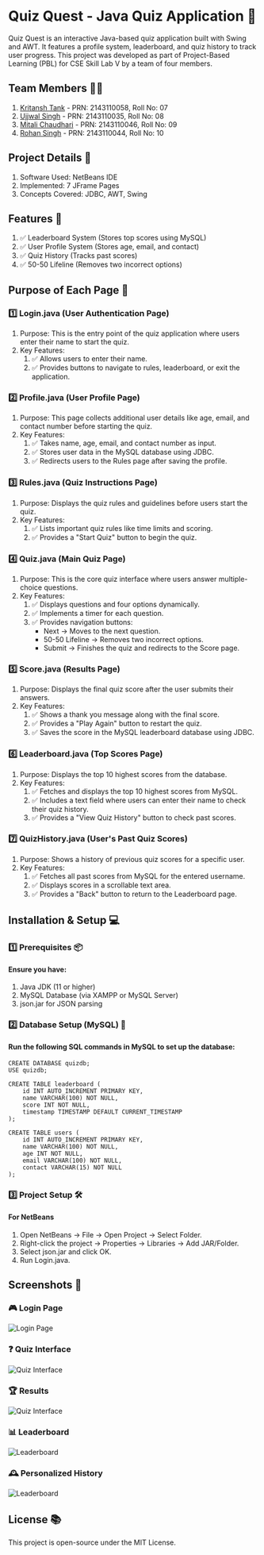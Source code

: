 # Quiz Quest - Java Quiz Application 🎯
Quiz Quest is an interactive Java-based quiz application built with Swing and AWT. It features a profile system, leaderboard, and quiz history to track user progress. This project was developed as part of Project-Based Learning (PBL) for CSE Skill Lab V by a team of four members.

## Team Members 👨‍💻

1. [Kritansh Tank](https://github.com/Kritansh-Tank) - PRN: 2143110058, Roll No: 07 
2. [Ujjwal Singh](https://github.com/Kritansh-Tank) - PRN: 2143110035, Roll No: 08
3. [Mitali Chaudhari](https://github.com/Kritansh-Tank) - PRN: 2143110046, Roll No: 09
4. [Rohan Singh](https://github.com/Kritansh-Tank) - PRN: 2143110044, Roll No: 10

## Project Details 📌

1. Software Used: NetBeans IDE
2. Implemented: 7 JFrame Pages
3. Concepts Covered: JDBC, AWT, Swing

## Features 🚀

1. ✅ Leaderboard System (Stores top scores using MySQL)
2. ✅ User Profile System (Stores age, email, and contact)
3. ✅ Quiz History (Tracks past scores)
4. ✅ 50-50 Lifeline (Removes two incorrect options)

## Purpose of Each Page 📄

### 1️⃣ Login.java (User Authentication Page)
1. Purpose: This is the entry point of the quiz application where users enter their name to start the quiz.
2. Key Features:
    1. ✅ Allows users to enter their name.
    2. ✅ Provides buttons to navigate to rules, leaderboard, or exit the application.

### 2️⃣ Profile.java (User Profile Page)
1. Purpose: This page collects additional user details like age, email, and contact number before starting the quiz.
2. Key Features:
    1. ✅ Takes name, age, email, and contact number as input.
    2. ✅ Stores user data in the MySQL database using JDBC.
    3. ✅ Redirects users to the Rules page after saving the profile.

### 3️⃣ Rules.java (Quiz Instructions Page)
1. Purpose: Displays the quiz rules and guidelines before users start the quiz.
2. Key Features:
    1. ✅ Lists important quiz rules like time limits and scoring.
    2. ✅ Provides a "Start Quiz" button to begin the quiz.

### 4️⃣ Quiz.java (Main Quiz Page)
1. Purpose: This is the core quiz interface where users answer multiple-choice questions.
2. Key Features:
    1. ✅ Displays questions and four options dynamically.
    2. ✅ Implements a timer for each question.
    3. ✅ Provides navigation buttons:
        - Next → Moves to the next question.
        - 50-50 Lifeline → Removes two incorrect options.
        - Submit → Finishes the quiz and redirects to the Score page.

### 5️⃣ Score.java (Results Page)
1. Purpose: Displays the final quiz score after the user submits their answers.
2. Key Features:
    1. ✅ Shows a thank you message along with the final score.
    2. ✅ Provides a "Play Again" button to restart the quiz.
    3. ✅ Saves the score in the MySQL leaderboard database using JDBC.

### 6️⃣ Leaderboard.java (Top Scores Page)
1. Purpose: Displays the top 10 highest scores from the database.
2. Key Features:
    1. ✅ Fetches and displays the top 10 highest scores from MySQL.
    2. ✅ Includes a text field where users can enter their name to check their quiz history.
    3. ✅ Provides a "View Quiz History" button to check past scores.

### 7️⃣ QuizHistory.java (User's Past Quiz Scores)
1. Purpose: Shows a history of previous quiz scores for a specific user.
2. Key Features:
    1. ✅ Fetches all past scores from MySQL for the entered username.
    2. ✅ Displays scores in a scrollable text area.
    3. ✅ Provides a "Back" button to return to the Leaderboard page.

## Installation & Setup 💻

### 1️⃣ Prerequisites 📦

#### Ensure you have:

1. Java JDK (11 or higher)
2. MySQL Database (via XAMPP or MySQL Server)
3. json.jar for JSON parsing

### 2️⃣ Database Setup (MySQL) 📂

#### Run the following SQL commands in MySQL to set up the database:

``` 
CREATE DATABASE quizdb;
USE quizdb;

CREATE TABLE leaderboard (
    id INT AUTO_INCREMENT PRIMARY KEY,
    name VARCHAR(100) NOT NULL,
    score INT NOT NULL,
    timestamp TIMESTAMP DEFAULT CURRENT_TIMESTAMP
);

CREATE TABLE users (
    id INT AUTO_INCREMENT PRIMARY KEY,
    name VARCHAR(100) NOT NULL,
    age INT NOT NULL,
    email VARCHAR(100) NOT NULL,
    contact VARCHAR(15) NOT NULL
);
```

### 3️⃣ Project Setup 🛠️

#### For NetBeans

1. Open NetBeans → File → Open Project → Select Folder.
2. Right-click the project → Properties → Libraries → Add JAR/Folder.
3. Select json.jar and click OK.
4. Run Login.java.

## Screenshots 📸

### 🎮 Login Page

![Login Page](https://drive.google.com/uc?id=1HPRwcezdObM0z3ebSfi13hzTzQZaWmHW)

### ❓ Quiz Interface

![Quiz Interface](https://drive.google.com/uc?id=1gfNDfe7OhKRTQoNTKehcdYkldHcUbn15)

### 🏆 Results

![Quiz Interface](https://drive.google.com/uc?id=1ZQZIOTS9a5R-G1gXvCrhUXEQJeyarwyQ)

### 📊 Leaderboard

![Leaderboard](https://drive.google.com/uc?id=145K14IyS8Z_rPYA49iBImQPPq3B3GE6E)

### 🕰️ Personalized History

![Leaderboard](https://drive.google.com/uc?id=1qari8pMmHSRyX1gpgJEbEZe-ezmPGsF2)

## License 📚

This project is open-source under the MIT License.

